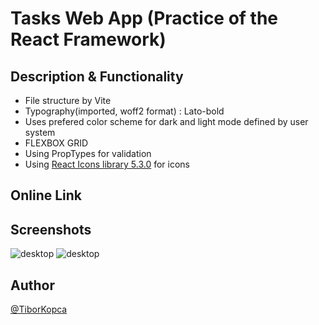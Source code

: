 # Tasks Web App (Practice of the React Framework)

## Description & Functionality
- File structure by Vite
- Typography(imported, woff2 format) : Lato-bold
- Uses prefered color scheme for dark and light mode defined by user system
- FLEXBOX GRID
- Using PropTypes for validation
- Using [React Icons library 5.3.0](https://react-icons.github.io/react-icons/) for icons


## Online Link
<!-- [github Pages Link](https://tiborkopca.github.io/Javascript2024-DeusExMachina-SmartphoneCalculator/) -->
<!-- [Vercel](https://javascript2024-deus-ex-machina-smartphone-calculator-rc8ei62ah.vercel.app/) -->


## Screenshots
![desktop](./src/img/screenshot/screenshot1.png)
![desktop](./src/img/screenshot/screenshot2.png)

## Author
[@TiborKopca](https://github.com/TiborKopca)